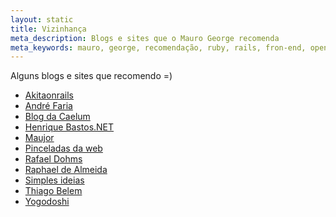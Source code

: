 ```yaml
---
layout: static
title: Vizinhança
meta_description: Blogs e sites que o Mauro George recomenda
meta_keywords: mauro, george, recomendação, ruby, rails, fron-end, open-source
---
```


Alguns blogs e sites que recomendo =)

<ul>
  <li><a href="http://www.akitaonrails.com/" title="Blog do Akita">Akitaonrails</a></li>
  <li><a href="http://blog.andrefaria.com/" title="Blog do André Faria">André Faria</a></li>
  <li><a href="http://blog.caelum.com.br/" title="Blog da Caelum">Blog da Caelum</a></li>
  <li><a href="http://henriquebastos.net/" title="Blog do Henrique Bastos">Henrique Bastos.NET</a></li>
  <li><a href="http://www.maujor.com/blog/" title="Blog do Maujor">Maujor</a></li>
  <li><a href="http://www.pinceladasdaweb.com.br/blog/" title="Blog do Pedro Rogério">Pinceladas da web</a></li>
  <li><a href="http://blog.rafaeldohms.com.br/" title="Blog do Rafael Dohms">Rafael Dohms</a></li>
  <li><a href="http://raphaeldealmeida.wordpress.com/" title="Blog do Raphael de Almeida">Raphael de Almeida</a></li>
  <li><a href="http://simplesideias.com.br/" title="Blog do Nando Vieira">Simples ideias</a></li>
  <li><a href="http://blog.thiagobelem.net/" title="Blog do Thiago Belem">Thiago Belem</a></li>
  <li><a href="http://www.yogodoshi.com/" title="Blog do Yogodoshi">Yogodoshi</a></li>
</ul>